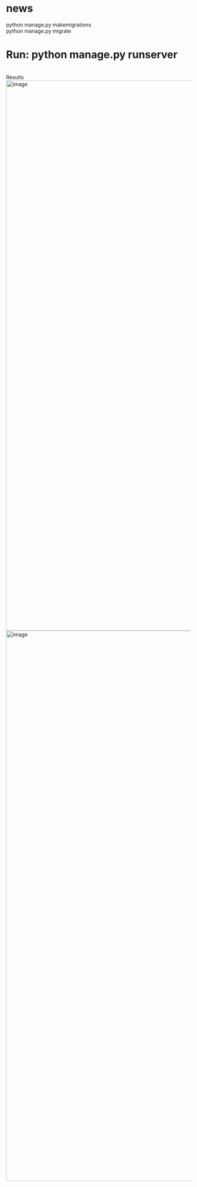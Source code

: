 # news
python manage.py makemigrations <br>
python manage.py migrate <br>
# Run: python manage.py runserver
<br>
Results
<img width="1500" height="auto" alt="image" src="https://github.com/user-attachments/assets/ff3cb93a-5d8f-44ef-a9e2-9b7a9504631f" />
<img width="1500" height="auto" alt="image" src="https://github.com/user-attachments/assets/75562548-b6d0-4896-b414-05d5a3f776c9" />
